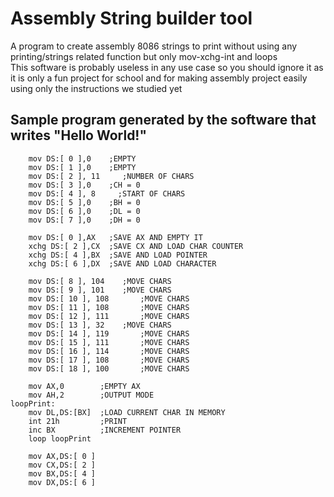 # Assembly String builder tool
A program to create assembly 8086 strings to print without using any printing/strings related function but only mov-xchg-int and loops
<br>
This software is probably useless in any use case so you should ignore it as it is only a fun project for school and for making assembly project easily using only the instructions we studied yet

## Sample program generated by the software that writes "Hello World!"

```x86asm
    mov DS:[ 0 ],0    ;EMPTY
    mov DS:[ 1 ],0    ;EMPTY     
    mov DS:[ 2 ], 11     ;NUMBER OF CHARS
    mov DS:[ 3 ],0    ;CH = 0
    mov DS:[ 4 ], 8     ;START OF CHARS
    mov DS:[ 5 ],0    ;BH = 0
    mov DS:[ 6 ],0    ;DL = 0
    mov DS:[ 7 ],0    ;DH = 0

    mov DS:[ 0 ],AX   ;SAVE AX AND EMPTY IT
    xchg DS:[ 2 ],CX  ;SAVE CX AND LOAD CHAR COUNTER
    xchg DS:[ 4 ],BX  ;SAVE AND LOAD POINTER
    xchg DS:[ 6 ],DX  ;SAVE AND LOAD CHARACTER

    mov DS:[ 8 ], 104  	 ;MOVE CHARS
    mov DS:[ 9 ], 101  	 ;MOVE CHARS
    mov DS:[ 10 ], 108  	 ;MOVE CHARS
    mov DS:[ 11 ], 108  	 ;MOVE CHARS
    mov DS:[ 12 ], 111  	 ;MOVE CHARS
    mov DS:[ 13 ], 32  	 ;MOVE CHARS
    mov DS:[ 14 ], 119  	 ;MOVE CHARS
    mov DS:[ 15 ], 111  	 ;MOVE CHARS
    mov DS:[ 16 ], 114  	 ;MOVE CHARS
    mov DS:[ 17 ], 108  	 ;MOVE CHARS
    mov DS:[ 18 ], 100  	 ;MOVE CHARS

    mov AX,0        ;EMPTY AX
    mov AH,2        ;OUTPUT MODE
loopPrint:
    mov DL,DS:[BX]  ;LOAD CURRENT CHAR IN MEMORY
    int 21h         ;PRINT
    inc BX          ;INCREMENT POINTER
    loop loopPrint

    mov AX,DS:[ 0 ]
    mov CX,DS:[ 2 ]
    mov BX,DS:[ 4 ]
    mov DX,DS:[ 6 ]
```
